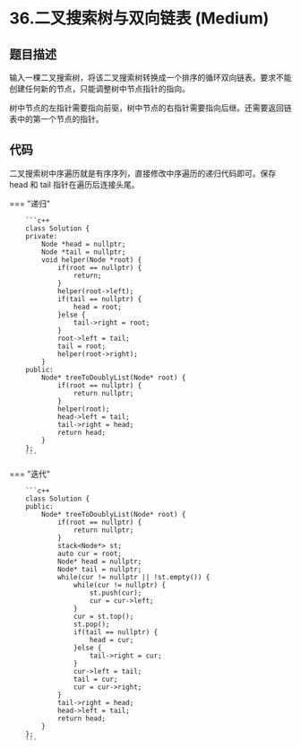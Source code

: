 # 36.二叉搜索树与双向链表 (Medium)

## 题目描述

输入一棵二叉搜索树，将该二叉搜索树转换成一个排序的循环双向链表。要求不能创建任何新的节点，只能调整树中节点指针的指向。

树中节点的左指针需要指向前驱，树中节点的右指针需要指向后继。还需要返回链表中的第一个节点的指针。

## 代码

二叉搜索树中序遍历就是有序序列，直接修改中序遍历的递归代码即可。保存 head 和 tail 指针在遍历后连接头尾。

=== "递归"

		```c++
		class Solution {
		private:
		    Node *head = nullptr;
		    Node *tail = nullptr;
		    void helper(Node *root) {
		        if(root == nullptr) {
		            return;
		        }
		        helper(root->left);
		        if(tail == nullptr) {
		            head = root;
		        }else {
		            tail->right = root;
		        }
		        root->left = tail;
		        tail = root;
		        helper(root->right);
		    }
		public:
		    Node* treeToDoublyList(Node* root) {
		        if(root == nullptr) {
		            return nullptr;
		        }
		        helper(root);
		        head->left = tail;
		        tail->right = head;
		        return head;
		    }
		};
		```
		
=== "迭代"

		```c++
		class Solution {
		public:
		    Node* treeToDoublyList(Node* root) {
		        if(root == nullptr) {
		            return nullptr;
		        }
		        stack<Node*> st;
		        auto cur = root;
		        Node* head = nullptr;
		        Node* tail = nullptr;
		        while(cur != nullptr || !st.empty()) {
		            while(cur != nullptr) {
		                st.push(cur);
		                cur = cur->left;
		            }
		            cur = st.top();
		            st.pop();
		            if(tail == nullptr) {
		                head = cur;
		            }else {
		                tail->right = cur;
		            }
		            cur->left = tail;
		            tail = cur;
		            cur = cur->right;
		        } 
		        tail->right = head;
		        head->left = tail;
		        return head;
		    }
		};
		```